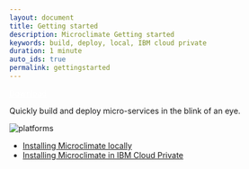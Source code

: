 ```yaml
---
layout: document
title: Getting started
description: Microclimate Getting started
keywords: build, deploy, local, IBM cloud private
duration: 1 minute
auto_ids: true
permalink: gettingstarted
---
```


<a href="./download/microclimate-18.04.zip" class="download-link trackdownload" id="zipDownload" style="color: white;">Download</a>


Quickly build and deploy micro-services in the blink of an eye.

![platforms](https://img.shields.io/badge/runtime-Java%20%7C%20Swift%20%7C%20Node-yellow.svg)

* [Installing Microclimate locally](./installlocally)
* [Installing Microclimate in IBM Cloud Private](https://github.com/IBM/charts/blob/master/stable/ibm-microclimate/README.md)
